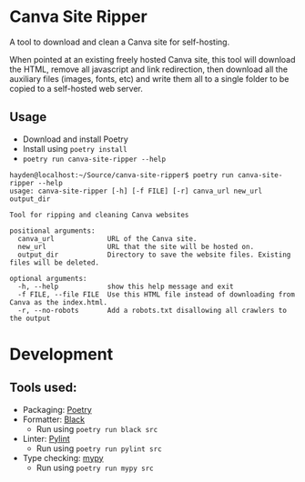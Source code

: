 # Canva Site Ripper

A tool to download and clean a Canva site for self-hosting.

When pointed at an existing freely hosted Canva site, this tool will download the HTML, remove all javascript and link redirection, then download all the auxiliary files (images, fonts, etc) and write them all to a single folder to be copied to a self-hosted web server.

## Usage

* Download and install Poetry
* Install using `poetry install`
* `poetry run canva-site-ripper --help`

```
hayden@localhost:~/Source/canva-site-ripper$ poetry run canva-site-ripper --help
usage: canva-site-ripper [-h] [-f FILE] [-r] canva_url new_url output_dir

Tool for ripping and cleaning Canva websites

positional arguments:
  canva_url             URL of the Canva site.
  new_url               URL that the site will be hosted on.
  output_dir            Directory to save the website files. Existing files will be deleted.

optional arguments:
  -h, --help            show this help message and exit
  -f FILE, --file FILE  Use this HTML file instead of downloading from Canva as the index.html.
  -r, --no-robots       Add a robots.txt disallowing all crawlers to the output
```

# Development

## Tools used:

* Packaging: [Poetry](https://python-poetry.org/)
* Formatter: [Black](https://github.com/psf/black)
	* Run using `poetry run black src`
* Linter: [Pylint](https://pylint.pycqa.org/en/latest/)
	* Run using `poetry run pylint src`
* Type checking: [mypy](https://mypy.readthedocs.io/en/stable/index.html)
    * Run using `poetry run mypy src`
